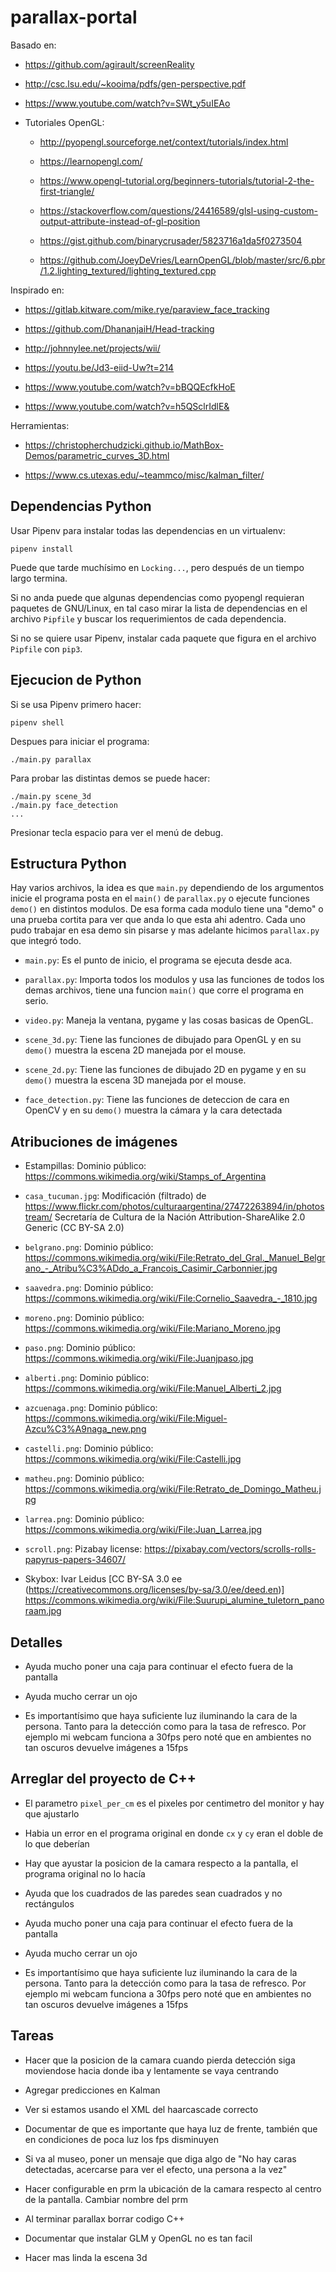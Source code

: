 # parallax-portal

Basado en:

- https://github.com/agirault/screenReality

- http://csc.lsu.edu/~kooima/pdfs/gen-perspective.pdf

- https://www.youtube.com/watch?v=SWt_y5uIEAo

- Tutoriales OpenGL:

  - http://pyopengl.sourceforge.net/context/tutorials/index.html

  - https://learnopengl.com/

  - https://www.opengl-tutorial.org/beginners-tutorials/tutorial-2-the-first-triangle/

  - https://stackoverflow.com/questions/24416589/glsl-using-custom-output-attribute-instead-of-gl-position

  - https://gist.github.com/binarycrusader/5823716a1da5f0273504

  - https://github.com/JoeyDeVries/LearnOpenGL/blob/master/src/6.pbr/1.2.lighting_textured/lighting_textured.cpp

Inspirado en:

- https://gitlab.kitware.com/mike.rye/paraview_face_tracking

- https://github.com/DhananjaiH/Head-tracking

- http://johnnylee.net/projects/wii/

- https://youtu.be/Jd3-eiid-Uw?t=214

- https://www.youtube.com/watch?v=bBQQEcfkHoE

- https://www.youtube.com/watch?v=h5QSclrIdlE&

Herramientas:

- https://christopherchudzicki.github.io/MathBox-Demos/parametric_curves_3D.html

- https://www.cs.utexas.edu/~teammco/misc/kalman_filter/

## Dependencias Python

Usar Pipenv para instalar todas las dependencias en un virtualenv:

```
pipenv install
```

Puede que tarde muchísimo en `Locking...`, pero después de un tiempo largo
termina.

Si no anda puede que algunas dependencias como pyopengl requieran paquetes de
GNU/Linux, en tal caso mirar la lista de dependencias en el archivo `Pipfile` y
buscar los requerimientos de cada dependencia.

Si no se quiere usar Pipenv, instalar cada paquete que figura en el archivo
`Pipfile` con `pip3`.

## Ejecucion de Python

Si se usa Pipenv primero hacer:

```
pipenv shell
```

Despues para iniciar el programa:

```
./main.py parallax
```

Para probar las distintas demos se puede hacer:

```
./main.py scene_3d
./main.py face_detection
...
```

Presionar tecla espacio para ver el menú de debug.

## Estructura Python

Hay varios archivos, la idea es que `main.py` dependiendo de los argumentos
inicie el programa posta en el `main()` de `parallax.py` o ejecute funciones
`demo()` en distintos modulos. De esa forma cada modulo tiene una "demo" o una
prueba cortita para ver que anda lo que esta ahi adentro. Cada uno pudo
trabajar en esa demo sin pisarse y mas adelante hicimos `parallax.py` que
integró todo.

- `main.py`: Es el punto de inicio, el programa se ejecuta desde aca.

- `parallax.py`: Importa todos los modulos y usa las funciones de todos los
  demas archivos, tiene una funcion `main()` que corre el programa en serio.

- `video.py`: Maneja la ventana, pygame y las cosas basicas de OpenGL.

- `scene_3d.py`: Tiene las funciones de dibujado para OpenGL y en su `demo()`
  muestra la escena 2D manejada por el mouse.

- `scene_2d.py`: Tiene las funciones de dibujado 2D en pygame y en su `demo()`
  muestra la escena 3D manejada por el mouse.

- `face_detection.py`: Tiene las funciones de deteccion de cara en OpenCV y en
  su `demo()` muestra la cámara y la cara detectada

## Atribuciones de imágenes

- Estampillas: Dominio público: https://commons.wikimedia.org/wiki/Stamps_of_Argentina

- `casa_tucuman.jpg`: Modificación (filtrado) de
  https://www.flickr.com/photos/culturaargentina/27472263894/in/photostream/
  Secretaría de Cultura de la Nación Attribution-ShareAlike 2.0 Generic
  (CC BY-SA 2.0)

- `belgrano.png`: Dominio público: https://commons.wikimedia.org/wiki/File:Retrato_del_Gral._Manuel_Belgrano_-_Atribu%C3%ADdo_a_Francois_Casimir_Carbonnier.jpg

- `saavedra.png`: Dominio público: https://commons.wikimedia.org/wiki/File:Cornelio_Saavedra_-_1810.jpg

- `moreno.png`: Dominio público: https://commons.wikimedia.org/wiki/File:Mariano_Moreno.jpg

- `paso.png`: Dominio público: https://commons.wikimedia.org/wiki/File:Juanjpaso.jpg

- `alberti.png`: Dominio público: https://commons.wikimedia.org/wiki/File:Manuel_Alberti_2.jpg

- `azcuenaga.png`: Dominio público: https://commons.wikimedia.org/wiki/File:Miguel-Azcu%C3%A9naga_new.png

- `castelli.png`: Dominio público: https://commons.wikimedia.org/wiki/File:Castelli.jpg

- `matheu.png`: Dominio público: https://commons.wikimedia.org/wiki/File:Retrato_de_Domingo_Matheu.jpg

- `larrea.png`: Dominio público: https://commons.wikimedia.org/wiki/File:Juan_Larrea.jpg

- `scroll.png`: Pizabay license: https://pixabay.com/vectors/scrolls-rolls-papyrus-papers-34607/

- Skybox: Ivar Leidus [CC BY-SA 3.0 ee (https://creativecommons.org/licenses/by-sa/3.0/ee/deed.en)] https://commons.wikimedia.org/wiki/File:Suurupi_alumine_tuletorn_panoraam.jpg

## Detalles

- Ayuda mucho poner una caja para continuar el efecto fuera de la pantalla

- Ayuda mucho cerrar un ojo

- Es importantísimo que haya suficiente luz iluminando la cara de la persona.
  Tanto para la detección como para la tasa de refresco. Por ejemplo mi webcam
  funciona a 30fps pero noté que en ambientes no tan oscuros devuelve imágenes
  a 15fps

## Arreglar del proyecto de C++

- El parametro `pixel_per_cm` es el pixeles por centimetro del monitor y hay
  que ajustarlo

- Habia un error en el programa original en donde `cx` y `cy` eran el doble de
  lo que deberían

- Hay que ayustar la posicion de la camara respecto a la pantalla, el programa
  original no lo hacía

- Ayuda que los cuadrados de las paredes sean cuadrados y no rectángulos

- Ayuda mucho poner una caja para continuar el efecto fuera de la pantalla

- Ayuda mucho cerrar un ojo

- Es importantísimo que haya suficiente luz iluminando la cara de la persona.
  Tanto para la detección como para la tasa de refresco. Por ejemplo mi webcam
  funciona a 30fps pero noté que en ambientes no tan oscuros devuelve imágenes
  a 15fps

## Tareas

- Hacer que la posicion de la camara cuando pierda detección siga moviendose
  hacia donde iba y lentamente se vaya centrando

- Agregar predicciones en Kalman

- Ver si estamos usando el XML del haarcascade correcto

- Documentar de que es importante que haya luz de frente, también que en
  condiciones de poca luz los fps disminuyen

- Si va al museo, poner un mensaje que diga algo de "No hay caras detectadas,
  acercarse para ver el efecto, una persona a la vez"

- Hacer configurable en prm la ubicación de la camara respecto al centro de la
  pantalla. Cambiar nombre del prm

- Al terminar parallax borrar codigo C++

- Documentar que instalar GLM y OpenGL no es tan facil

- Hacer mas linda la escena 3d

